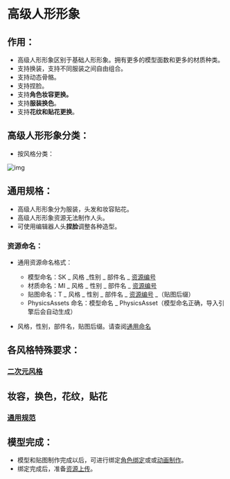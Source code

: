 # 高级人形形象

## 作用：

- 高级人形形象区别于基础人形形象。拥有更多的模型面数和更多的材质种类。
- 支持换装，支持不同服装之间自由组合。
- 支持动态骨骼。
- 支持捏脸。
- 支持**角色妆容更换。**
- 支持**服装换色**。
- 支持**花纹和贴花更换**。

## 高级人形形象分类：

- 按风格分类：

![img](https://arkimg.ark.online/1688982120686-1.png)

## 通用规格：

- 高级人形形象分为服装，头发和妆容贴花。
- 高级人形形象资源无法制作人头。
- 可使用编辑器人头**捏脸**调整各种造型。

### 资源命名：

- 通用资源命名格式：
  - 模型命名：SK _ 风格 _性别 _ 部件名 _ [资源编号](./2-3-2-resource-number) 
  - 材质命名：MI _ 风格 _ 性别 _ 部件名 _ [资源编号](./2-3-2-resource-number) 
  - 贴图命名：T _ 风格 _ 性别 _ 部件名 _ [资源编号](./2-3-2-resource-number) _（贴图后缀）
  - PhysicsAssets 命名：模型命名 _ PhysicsAsset（模型命名正确，导入引擎后会自动生成）

- 风格，性别，部件名，贴图后缀。请查阅[通用命名](./2-3-1-common-nomenclature) 

## 各风格特殊要求：

### [二次元风格](./2-2-1-Cartoon-style)

## 妆容，换色，花纹，贴花

### [通用规范](./2-2-2-general-specification) 

## 模型完成：

- 模型和贴图制作完成以后，可进行绑定[角色绑定](./3-0-0-Riginng)或或[动画制作](./../Animation/0-Amimation-Process)。
- 绑定完成后，准备[资源上传](./100-Resource-Submission)。